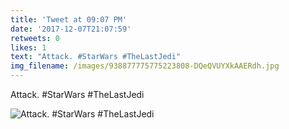 ```yaml
---
title: 'Tweet at 09:07 PM'
date: '2017-12-07T21:07:59'
retweets: 0
likes: 1
text: "Attack. #StarWars #TheLastJedi"
img_filename: /images/938877775775223808-DQeQVUYXkAAERdh.jpg
---
```

Attack. #StarWars #TheLastJedi

![Attack. #StarWars #TheLastJedi](/images/938877775775223808-DQeQVUYXkAAERdh.jpg "Attack. #StarWars #TheLastJedi")